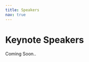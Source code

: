 ```yaml
---
title: Speakers
nav: true
---
```


# Keynote Speakers

Coming Soon..
<!-- <table>
  <tr>
    <td><img src="/images/pablo.jpg" width="500px;" /></td>
    <td><p><a href="#/">Pablo Barros</a> is</p></td>
  </tr>
  <tr>
    <td><img src="/images/nikhil.jpg" width="500px;" /></td>
    <td><p><a href="https://www.cl.cam.ac.uk/~nc528/">Nikhil Churamani</a> is currently a Post-Doctoral Research Assistant at the Affective Intelligence and Robotics (AFAR) Laboratory of the Department of Computer Science and Technology, University of Cambridge. He completed his PhD on “Continual Learning for Affective Robotics” at the AFAR Lab, University of Cambridge where he was funded by the EPSRC International Doctoral Scholarship and the Premium Research Studentship of the department. His research interests include Affective Computing, Continual Learning, Computer Vision, Deep Learning and Human-Robot Interaction. His current research focuses on Continual Learning for Affective Robotics investigating Continual Lifelong Learning of Affect for social robots and Federated Continual Learning of Socially Appropriate Robot behaviours, focused on Human-Robot Interaction and affect-driven learning.</p></td>
  </tr>

  <tr>
    <td><img src="/images/laura.jpg" width="500px;" /></td>
    <td><p><a href="#/">Laura Triglia</a> is a passionate Ph.D. student specializing in Cognitive Robotics, Interaction, and Rehabilitation Technologies. Her research aims to investigate and thoroughly understand how mutual trust can influence the interaction between humanoid robots and humans. Having graduated in Robotics Engineering from the University of Genoa in 2022, she defended her thesis titled 'Adaptive Robotic Architecture: Exploring the Impact of Trust on Social Interaction.' This research initiative was dedicated to untangling the complexities of trust dynamics within interactions between humans and robots.</p></td>
  </tr>

  <tr>
    <td><img src="/images/matthias.jpg" width="500px;" /></td>
    <td><p><a href="#/">Matthias Kerzel</a> is .</p></td>
  </tr>

  <tr>
    <td><img src="/images/sven.jpg" width="500px;" /></td>
    <td><p><a href="#/">Sven Magg</a> is .</p></td>
  </tr>
</table>
 -->
